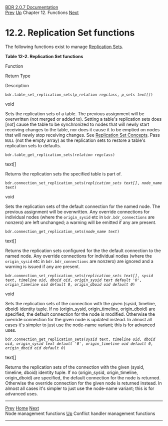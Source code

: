   [BDR 2.0.7 Documentation](README.md)                                                                                                       
  [Prev](functions-node-mgmt.md "Node management functions")   [Up](functions.md)    Chapter 12. Functions    [Next](functions-conflict-handlers.md "Conflict handler management functions")  


# 12.2. Replication Set functions

The following functions exist to manage [Replication
Sets](replication-sets.md).


**Table 12-2. Replication Set functions**

Function

Return Type

Description


`bdr.table_set_replication_sets(`*`p_relation regclass`*`, `*`p_sets text[]`*`)`

void

Sets the replication sets of a table. The previous assignment will be
overwritten (not merged or added to). Setting a table\'s replication
sets does [*not*] cause the table to be synchronized to nodes
that will newly start receiving changes to the table, nor does it cause
it to be emptied on nodes that will newly stop receiving changes. See
[Replication Set Concepts](replication-sets-concepts.md). Pass
`NULL` (not the empty array) as the replication sets to
restore a table\'s replication sets to defaults.


`bdr.table_get_replication_sets(`*`relation regclass`*`)`

text\[\]

Returns the replication sets the specified table is part of.


`bdr.connection_set_replication_sets(`*`replication_sets text[]`*`, `*`node_name text`*`)`

void

Sets the replication sets of the default connection for the named node.
The previous assignment will be overwritten. Any override connections
for individual nodes (where the `origin_sysid` etc in
`bdr.bdr_connections` are nonzero) are left unchanged; a
warning will be emitted if any are present.


`bdr.connection_get_replication_sets(`*`node_name text`*`)`

text\[\]

Returns the replication sets configured for the the default connection
to the named node. Any override connections for individual nodes (where
the `origin_sysid` etc in `bdr.bdr_connections` are
nonzero) are ignored and a warning is issued if any are present.


`bdr.connection_set_replication_sets(`*`replication_sets text[]`*`, `*`sysid text`*`, `*`timeline oid`*`, `*`dboid oid`*`, `*`origin_sysid text default '0'`*`, `*`origin_timeline oid default 0`*`, `*`origin_dboid oid default 0`*`)`

void

Sets the replication sets of the connection with the given (sysid,
timeline, dboid) identity tuple. If no (origin_sysid, origin_timeline,
origin_dboid) are specified, the default connection for the node is
modified. Otherwise the override connection for the given node is
updated instead. In almost all cases it\'s simpler to just use the
node-name variant; this is for advanced uses.


`bdr.connection_get_replication_sets(`*`sysid text`*`, `*`timeline oid`*`, `*`dboid oid`*`, `*`origin_sysid text default '0'`*`, `*`origin_timeline oid default 0`*`, `*`origin_dboid oid default 0`*`)`

text\[\]

Returns the replication sets of the connection with the given (sysid,
timeline, dboid) identity tuple. If no (origin_sysid, origin_timeline,
origin_dboid) are specified, the default connection for the node is
returned. Otherwise the override connection for the given node is
returned instead. In almost all cases it\'s simpler to just use the
node-name variant; this is for advanced uses.



  ------------------------------------------------- ------------------------------------- ---------------------------------------------------------
  [Prev](functions-node-mgmt.md)     [Home](README.md)     [Next](functions-conflict-handlers.md)  
  Node management functions                          [Up](functions.md)                      Conflict handler management functions
  ------------------------------------------------- ------------------------------------- ---------------------------------------------------------
